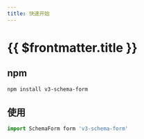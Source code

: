 ```yaml
---
title: 快速开始
---
```


# {{ $frontmatter.title }}

## npm

```bash
npm install v3-schema-form
```

## 使用

```js
import SchemaForm form 'v3-schema-form'
```
